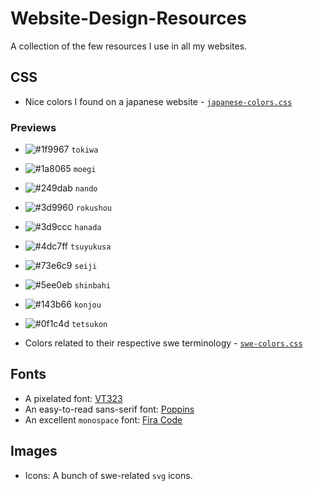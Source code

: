 # Website-Design-Resources

A collection of the few resources I use in all my websites.

## CSS

- Nice colors I found on a japanese website - [`japanese-colors.css`](https://github.com/saqibur/website-design-resources/blob/master/css/japanese-colors.css)
### Previews
- ![#1f9967](https://via.placeholder.com/15/1f9967/000000?text=+) `tokiwa`
- ![#1a8065](https://via.placeholder.com/15/1a8065/000000?text=+) `moegi`
- ![#249dab](https://via.placeholder.com/15/249dab/000000?text=+) `nando`
- ![#3d9960](https://via.placeholder.com/15/3d9960/000000?text=+) `rokushou`
- ![#3d9ccc](https://via.placeholder.com/15/3d9ccc/000000?text=+) `hanada`
- ![#4dc7ff](https://via.placeholder.com/15/4dc7ff/000000?text=+) `tsuyukusa`
- ![#73e6c9](https://via.placeholder.com/15/73e6c9/000000?text=+) `seiji`
- ![#5ee0eb](https://via.placeholder.com/15/5ee0eb/000000?text=+) `shinbahi`
- ![#143b66](https://via.placeholder.com/15/143b66/000000?text=+) `konjou`
- ![#0f1c4d](https://via.placeholder.com/15/0f1c4d/000000?text=+) `tetsukon`


- Colors related to their respective swe terminology - [`swe-colors.css`](https://github.com/saqibur/website-design-resources/blob/master/css/swe-colors.css)


## Fonts

- A pixelated font: [VT323](https://fonts.google.com/specimen/VT323)
- An easy-to-read sans-serif font: [Poppins](https://fonts.google.com/specimen/Poppins)
- An excellent `monospace` font: [Fira Code](https://fonts.google.com/specimen/Fira+Code)

## Images

- Icons: A bunch of swe-related `svg` icons.
